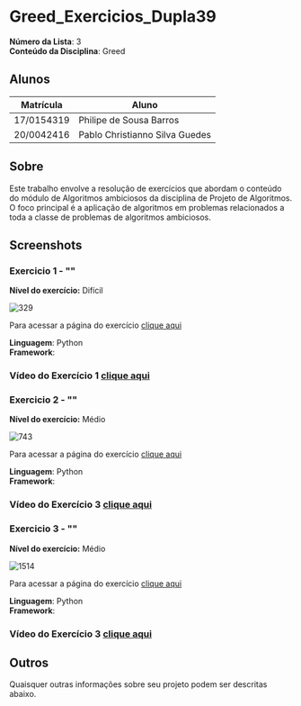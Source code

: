 # Greed_Exercicios_Dupla39

**Número da Lista**: 3<br>
**Conteúdo da Disciplina**: Greed <br>

## Alunos
|Matrícula | Aluno |
| -- | -- |
| 17/0154319  |  Philipe de Sousa Barros |
| 20/0042416  |  Pablo Christianno Silva Guedes |

## Sobre 
Este trabalho envolve a resolução de exercícios que abordam o conteúdo do módulo de Algoritmos ambiciosos da disciplina de Projeto de Algoritmos. O foco principal é a aplicação de algoritmos em problemas relacionados a toda a classe de problemas de algoritmos ambiciosos.

## Screenshots
### Exercicio 1 - ""
**Nível do exercício:** Difícil

![329]()

Para acessar a página do exercício [clique aqui]()

**Linguagem**: Python<br>
**Framework**: <br>
### Vídeo do Exercício 1 [clique aqui]()

### Exercicio 2 - ""
**Nível do exercício:** Médio

![743]()

Para acessar a página do exercício [clique aqui](/)

**Linguagem**: Python<br>
**Framework**: <br>
### Vídeo do Exercício 3 [clique aqui]()

### Exercicio 3 - ""
**Nível do exercício:** Médio

![1514]()

Para acessar a página do exercício [clique aqui]()

**Linguagem**: Python<br>
**Framework**: <br>
### Vídeo do Exercício 3 [clique aqui]()

## Outros 
Quaisquer outras informações sobre seu projeto podem ser descritas abaixo.
